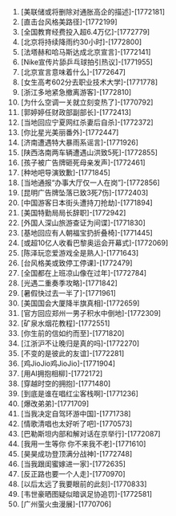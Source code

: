 
1. [美联储或将删除对通胀高企的描述]-[1772181]
1. [直击台风格美路径]-[1772199]
1. [全国教育经费投入超6.4万亿]-[1772779]
1. [北京将持续降雨约30小时]-[1772800]
1. [法塔赫和哈马斯达成北京宣言]-[1772141]
1. [Nike宣传片舔乒乓球拍引热议]-[1771955]
1. [北京宣言意味着什么]-[1772647]
1. [女生高考602分去职业技术大学]-[1771778]
1. [浙江多地紧急撤离游客]-[1772810]
1. [为什么空调一关就立刻变热了]-[1770792]
1. [郭婷婷任财政部副部长]-[1772413]
1. [当地回应宁夏网红杀妻后自杀]-[1772372]
1. [你比星光美丽番外]-[1772447]
1. [济南遭遇特大暴雨系谣言]-[1771926]
1. [陕西洛南两车辆遭遇山洪致5死]-[1772855]
1. [孩子被广告牌砸死母亲发声]-[1772461]
1. [种地吧导演致歉]-[1771845]
1. [当地通报“办事大厅仅一人在岗”]-[1772856]
1. [昆明广告牌坠落已致3死7伤]-[1772403]
1. [中国游客日本街头遭持刀抢劫]-[1771894]
1. [美国特勤局局长辞职]-[1772942]
1. [外国人深山旅游查证为间谍]-[1771830]
1. [基地回应有人朝福宝扔折叠椅]-[1771445]
1. [或超10亿人收看巴黎奥运会开幕式]-[1772069]
1. [陈泽玩恋爱游戏全是熟人]-[1771643]
1. [台风格美或致停工停课]-[1772479]
1. [全国都在上班凉山像在过年]-[1772784]
1. [光遇二重奏季攻略]-[1771842]
1. [暑假快过去一半了]-[1771961]
1. [美国国会大厦降半旗真相]-[1772659]
1. [官方回应郑州一男子积水中倒地]-[1772309]
1. [矿泉水烟花教程]-[1772551]
1. [你生前的信如约而至]-[1771820]
1. [江浙沪不让晚归是真的吗]-[1772270]
1. [不变的是彼此的友谊]-[1772281]
1. [鸡JioJio鸡JioJio]-[1771904]
1. [用AI拥抱相柳]-[1772172]
1. [穿越时空的拥抱]-[1771480]
1. [到底是谁在唱红尘客栈啊]-[1771236]
1. [爆改弟弟]-[1771709]
1. [当我决定自驾环游中国]-[1771738]
1. [情歌清唱也太好听了吧]-[1770573]
1. [巴勒斯坦内部和解对话在京举行]-[1772087]
1. [我用一生等你 你不来我不老]-[1771610]
1. [昊昊成功登顶满分战神]-[1772748]
1. [当我跟闺蜜嫁进一家]-[1772635]
1. [反正路也要一个人走]-[1770970]
1. [以后太远了我要眼前的此刻]-[1770833]
1. [韦世豪晒图疑似暗讽足协追罚]-[1772581]
1. [广州萤火虫漫展]-[1770706]